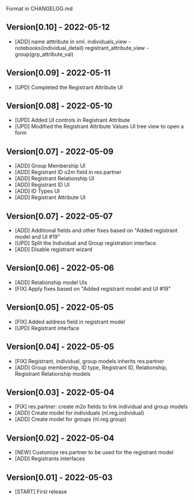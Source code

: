 Format in CHANGELOG.md

## Version[0.10] - 2022-05-12

- [ADD] name atttribute in xml. individuals_view - notebooks(individual_detail) registrant_attribute_view -
  group(grp_attribute_val)

## Version[0.09] - 2022-05-11

- [UPD] Completed the Registrant Attribute UI

## Version[0.08] - 2022-05-10

- [UPD] Added UI controls in Registrant Attribute
- [UPD] Modified the Registrant Attribute Values UI tree view to open a form

## Version[0.07] - 2022-05-09

- [ADD] Group Membership UI
- [ADD] Registrant ID o2m field in res.partner
- [ADD] Registrant Relationship UI
- [ADD] Registrant ID UI
- [ADD] ID Types UI
- [ADD] Registrant Attribute UI

## Version[0.07] - 2022-05-07

- [ADD] Additional fields and other fixes based on "Added registrant model and UI #19"
- [UPD] Split the Individual and Group registration interface.
- [ADD] Disable registrant wizard

## Version[0.06] - 2022-05-06

- [ADD] Relationship model UIs
- [FIX] Apply fixes based on "Added registrant model and UI #19"

## Version[0.05] - 2022-05-05

- [FIX] Added address field in registrant model
- [UPD] Registrant interface

## Version[0.04] - 2022-05-05

- [FIX] Registrant, individual, group models inherits res.partner
- [ADD] Group membership, ID type, Registrant ID, Relationship, Registrant Relationship models

## Version[0.03] - 2022-05-04

- [FIX] res.partner: create m2o fields to link individual and group models
- [ADD] Create model for individuals (nl.reg.individual)
- [ADD] Create model for groups (nl.reg.group)

## Version[0.02] - 2022-05-04

- [NEW] Customize res.partner to be used for the registrant model
- [ADD] Registrants interfaces

## Version[0.01] - 2022-05-03

- [START] First release
